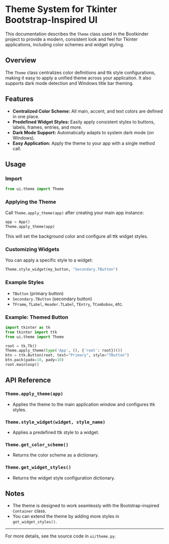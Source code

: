 # Theme System for Tkinter Bootstrap-Inspired UI

This documentation describes the `Theme` class used in the Bootkinder project to provide a modern, consistent look and feel for Tkinter applications, including color schemes and widget styling.

## Overview

The `Theme` class centralizes color definitions and ttk style configurations, making it easy to apply a unified theme across your application. It also supports dark mode detection and Windows title bar theming.

## Features
- **Centralized Color Scheme:** All main, accent, and text colors are defined in one place.
- **Predefined Widget Styles:** Easily apply consistent styles to buttons, labels, frames, entries, and more.
- **Dark Mode Support:** Automatically adapts to system dark mode (on Windows).
- **Easy Application:** Apply the theme to your app with a single method call.

## Usage

### Import
```python
from ui.theme import Theme
```

### Applying the Theme
Call `Theme.apply_theme(app)` after creating your main app instance:
```python
app = App()
Theme.apply_theme(app)
```
This will set the background color and configure all ttk widget styles.

### Customizing Widgets
You can apply a specific style to a widget:
```python
Theme.style_widget(my_button, "Secondary.TButton")
```

### Example Styles
- `TButton` (primary button)
- `Secondary.TButton` (secondary button)
- `TFrame`, `TLabel`, `Header.TLabel`, `TEntry`, `TCombobox`, etc.

### Example: Themed Button
```python
import tkinter as tk
from tkinter import ttk
from ui.theme import Theme

root = tk.Tk()
Theme.apply_theme(type('App', (), {'root': root})())
btn = ttk.Button(root, text="Primary", style="TButton")
btn.pack(padx=10, pady=10)
root.mainloop()
```

## API Reference

### `Theme.apply_theme(app)`
- Applies the theme to the main application window and configures ttk styles.

### `Theme.style_widget(widget, style_name)`
- Applies a predefined ttk style to a widget.

### `Theme.get_color_scheme()`
- Returns the color scheme as a dictionary.

### `Theme.get_widget_styles()`
- Returns the widget style configuration dictionary.

## Notes
- The theme is designed to work seamlessly with the Bootstrap-inspired `Container` class.
- You can extend the theme by adding more styles in `get_widget_styles()`.

---
For more details, see the source code in `ui/theme.py`.
